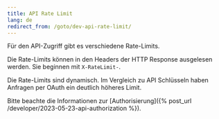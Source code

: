 ```yaml
---
title: API Rate Limit
lang: de
redirect_from: /goto/dev-api-rate-limit/
---
```

Für den API-Zugriff gibt es verschiedene Rate-Limits.

Die Rate-Limits können in den Headers der HTTP Response ausgelesen werden. Sie beginnen mit `X-RateLimit-`.

Die Rate-Limits sind dynamisch. Im Vergleich zu API Schlüsseln haben Anfragen per OAuth ein deutlich höheres Limit.

Bitte beachte die Informationen zur [Authorisierung]({% post_url /developer/2023-05-23-api-authorization %}).
